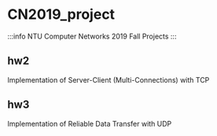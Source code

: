 # CN2019_project

:::info
NTU Computer Networks 2019 Fall Projects
:::

## hw2
Implementation of Server-Client (Multi-Connections) with TCP

## hw3
Implementation of Reliable Data Transfer with UDP
